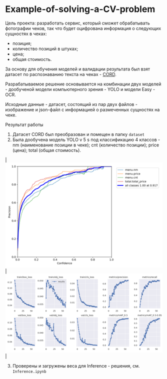# Example-of-solving-a-CV-problem


Цель проекта: разработать сервис, который сможет обрабатывать фотографии чеков, так что будет оцифрована информация о следующих сущностях в чеках:
- позиция;
- количество позиций в штуках;
- цена;
- общая стоимость.

За основу для обучения моделей и валидации результата был взят датасет по распознаванию текста на чеках - [CORD](https://openreview.net/pdf?id=SJl3z659UH).

Разрабатываемое решение основывается на комбинации двух моделей - дообученой модели компьютерного зрения - YOLO и модели Easy - OCR.

Исходные данные - датасет, состоящий из пар двух файлов - изображение и json-файл с информацией о размеченных сущностях на чеке.

Результат работы 
1. Датасет CORD был преобразован и помещен в папку `dataset`  
2. Была дообучена модель YOLO v 5 s под классификацию 4 классов - nm (наименование позиции в чеке); cnt (количество позиции); price (цена); total (общая стоимость).

 | ![image](./pictures/P_curve.png) | ![image](./pictures/results.png)|

3. Проверены и загружены веса для Inference - решения, см. `Inference.ipynb`
